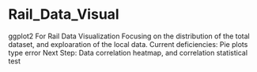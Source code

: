 # Rail_Data_Visual
ggplot2 For Rail Data Visualization
Focusing on the distribution of the total dataset, and exploaration of the local data.
Current deficiencies: Pie plots type error
Next Step: Data correlation heatmap, and correlation statistical test
